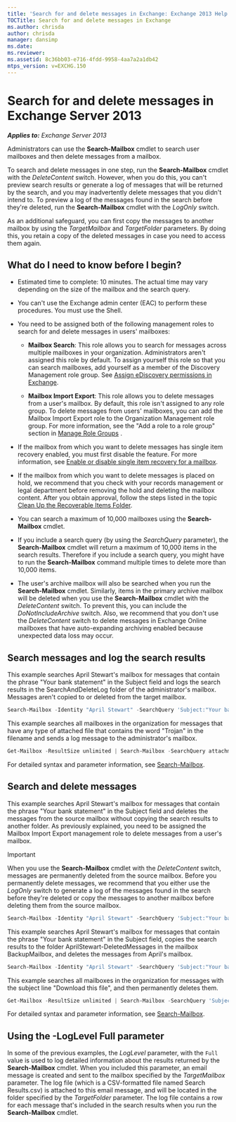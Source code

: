 ```yaml
---
title: 'Search for and delete messages in Exchange: Exchange 2013 Help'
TOCTitle: Search for and delete messages in Exchange
ms.author: chrisda
author: chrisda
manager: dansimp
ms.date: 
ms.reviewer: 
ms.assetid: 8c36bb03-e716-4fdd-9958-4aa7a2a1db42
mtps_version: v=EXCHG.150
---
```


# Search for and delete messages in Exchange Server 2013

_**Applies to:** Exchange Server 2013_

Administrators can use the **Search-Mailbox** cmdlet to search user mailboxes and then delete messages from a mailbox.

To search and delete messages in one step, run the **Search-Mailbox** cmdlet with the _DeleteContent_ switch. However, when you do this, you can't preview search results or generate a log of messages that will be returned by the search, and you may inadvertently delete messages that you didn't intend to. To preview a log of the messages found in the search before they're deleted, run the **Search-Mailbox** cmdlet with the _LogOnly_ switch.

As an additional safeguard, you can first copy the messages to another mailbox by using the _TargetMailbox_ and _TargetFolder_ parameters. By doing this, you retain a copy of the deleted messages in case you need to access them again.

## What do I need to know before I begin?

- Estimated time to complete: 10 minutes. The actual time may vary depending on the size of the mailbox and the search query.

- You can't use the Exchange admin center (EAC) to perform these procedures. You must use the Shell.

- You need to be assigned both of the following management roles to search for and delete messages in users' mailboxes:

  - **Mailbox Search**: This role allows you to search for messages across multiple mailboxes in your organization. Administrators aren't assigned this role by default. To assign yourself this role so that you can search mailboxes, add yourself as a member of the Discovery Management role group. See [Assign eDiscovery permissions in Exchange](assign-ediscovery-permissions-exchange-2013-help.md).

  - **Mailbox Import Export**: This role allows you to delete messages from a user's mailbox. By default, this role isn't assigned to any role group. To delete messages from users' mailboxes, you can add the Mailbox Import Export role to the Organization Management role group. For more information, see the "Add a role to a role group" section in [Manage Role Groups](http://technet.microsoft.com/library/ab9b7a3b-bf67-4ba1-bde5-8e6ac174b82c.aspx) .

- If the mailbox from which you want to delete messages has single item recovery enabled, you must first disable the feature. For more information, see [Enable or disable single item recovery for a mailbox](enable-or-disable-single-item-recovery-exchange-2013-help.md).

- If the mailbox from which you want to delete messages is placed on hold, we recommend that you check with your records management or legal department before removing the hold and deleting the mailbox content. After you obtain approval, follow the steps listed in the topic [Clean Up the Recoverable Items Folder](http://technet.microsoft.com/library/82c310f8-de2f-46f2-8e1a-edb6055d6e69.aspx).

- You can search a maximum of 10,000 mailboxes using the **Search-Mailbox** cmdlet.

- If you include a search query (by using the *SearchQuery* parameter), the **Search-Mailbox** cmdlet will return a maximum of 10,000 items in the search results. Therefore if you include a search query, you might have to run the **Search-Mailbox** command multiple times to delete more than 10,000 items.

- The user's archive mailbox will also be searched when you run the **Search-Mailbox** cmdlet. Similarly, items in the primary archive mailbox will be deleted when you use the **Search-Mailbox** cmdlet with the _DeleteContent_ switch. To prevent this, you can include the *DoNotIncludeArchive* switch. Also, we recommend that you don't use the _DeleteContent_ switch to delete messages in Exchange Online mailboxes that have auto-expanding archiving enabled because unexpected data loss may occur.

## Search messages and log the search results

This example searches April Stewart's mailbox for messages that contain the phrase "Your bank statement" in the Subject field and logs the search results in the SearchAndDeleteLog folder of the administrator's mailbox. Messages aren't copied to or deleted from the target mailbox.

```powershell
Search-Mailbox -Identity "April Stewart" -SearchQuery 'Subject:"Your bank statement"' -TargetMailbox administrator -TargetFolder "SearchAndDeleteLog" -LogOnly -LogLevel Full
```

This example searches all mailboxes in the organization for messages that have any type of attached file that contains the word "Trojan" in the filename and sends a log message to the administrator's mailbox.

```powershell
Get-Mailbox -ResultSize unlimited | Search-Mailbox -SearchQuery attachment:trojan* -TargetMailbox administrator -TargetFolder "SearchAndDeleteLog" -LogOnly -LogLevel Full
```

For detailed syntax and parameter information, see [Search-Mailbox](http://technet.microsoft.com/library/9ee3b02c-d343-4816-a583-a90b1fad4b26.aspx).

## Search and delete messages

This example searches April Stewart's mailbox for messages that contain the phrase "Your bank statement" in the Subject field and deletes the messages from the source mailbox without copying the search results to another folder. As previously explained, you need to be assigned the Mailbox Import Export management role to delete messages from a user's mailbox.

> [!IMPORTANT]
> When you use the **Search-Mailbox** cmdlet with the _DeleteContent_ switch, messages are permanently deleted from the source mailbox. Before you permanently delete messages, we recommend that you either use the _LogOnly_ switch to generate a log of the messages found in the search before they're deleted or copy the messages to another mailbox before deleting them from the source mailbox.

```powershell
Search-Mailbox -Identity "April Stewart" -SearchQuery 'Subject:"Your bank statement"' -DeleteContent
```

This example searches April Stewart's mailbox for messages that contain the phrase "Your bank statement" in the Subject field, copies the search results to the folder AprilStewart-DeletedMessages in the mailbox BackupMailbox, and deletes the messages from April's mailbox.

```powershell
Search-Mailbox -Identity "April Stewart" -SearchQuery 'Subject:"Your bank statement"' -TargetMailbox "BackupMailbox" -TargetFolder "AprilStewart-DeletedMessages" -LogLevel Full -DeleteContent
```

This example searches all mailboxes in the organization for messages with the subject line "Download this file", and then permanently deletes them.

```powershell
Get-Mailbox -ResultSize unlimited | Search-Mailbox -SearchQuery 'Subject:"Download this file"' -DeleteContent
```

For detailed syntax and parameter information, see [Search-Mailbox](http://technet.microsoft.com/library/9ee3b02c-d343-4816-a583-a90b1fad4b26.aspx).

## Using the -LogLevel Full parameter

In some of the previous examples, the _LogLevel_ parameter, with the `Full` value is used to log detailed information about the results returned by the **Search-Mailbox** cmdlet. When you included this parameter, an email message is created and sent to the mailbox specified by the _TargetMailbox_ parameter. The log file (which is a CSV-formatted file named Search Results.csv) is attached to this email message, and will be located in the folder specified by the _TargetFolder_ parameter. The log file contains a row for each message that's included in the search results when you run the **Search-Mailbox** cmdlet.
